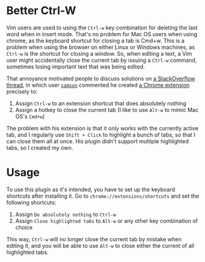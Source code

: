 # Better Ctrl-W

Vim users are used to using the `Ctrl-w` key combination for deleting the  last
word when in insert mode. That's no problem for Mac OS users when using
chrome, as the keyboard shortcut for closing a tab is Cmd+w. This is a problem
when using the browser on either Linux or Windows machines, as `Ctrl-w` is the
shortcut for closing a window. So, when editing a text, a Vim user might
accidentally close the current tab by issuing a `Ctrl-w` command, sometimes losing
important text that was being edited.

That annoyance motivated people to discuss solutions on [a StackOverflow thread][1],
in which user [`samson`][2] commented he created [a Chrome extension][3] precisely to:

1. Assign `Ctrl-w` to an extension shortcut that does absolutely nothing
2. Assign a hotkey to close the current tab (I like to use `Alt-w` to mimic Mac OS's `Cmd+w`)

The problem with his extension is that it only works with the currently active tab,
and I regularly use `Shift + Click` to highlight a bunch of tabs, so that I can close them
all at once. His plugin didn't support multiple highlighted tabs, so I created my own.

# Usage

To use this plugin as it's intended, you have to set up the keyboard shortcuts after
installing it. Go to `chrome://extensions/shortcuts` and set the following shortcuts:

1. Assign `Do absolutely nothing` to `Ctrl-w`
2. Assign `Close highlighted tabs` to `Alt-w` or any other key combination of choice

This way, `Ctrl-w` will no longer close the current tab by mistake when editing it,
and you will be able to use `Alt-w` to close either the current of all highlighted tabs.

[1]: https://superuser.com/a/1207752
[2]: https://superuser.com/users/276658/samson
[3]: https://chrome.google.com/webstore/detail/ctrlw/goejokenmdamcapadhgghgpeeaeaaedc?hl=en

